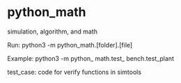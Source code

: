 # python_math
simulation, algorithm, and math

Run:
python3 -m python_math.[folder].[file]

Example:
python3 -m python_ math.test_ bench.test_plant


test_case:
code for verify functions in simtools
